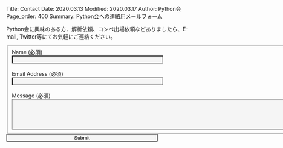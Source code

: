 Title: Contact
Date: 2020.03.13
Modified: 2020.03.17
Author: Python会
Page_order: 400
Summary: Python会への連絡用メールフォーム

<!-- ![]({attach}images/computer-1209641_960_7201.jpg) -->

Python会に興味のある方、解析依頼、コンペ出場依頼などありましたら、E-mail, Twitter等にてお気軽にご連絡ください。

<form id="fs-frm" name="simple-contact-form" accept-charset="utf-8" action="https://formspree.io/xzbvrlev" method="post">
  <fieldset id="fs-frm-inputs">
    <label for="full-name">Name (必須)</label><br>
    <input type="text" name="name" id="full-name" placeholder="" required=""><br><br>
    <label for="email-address">Email Address (必須)</label><br>
    <input type="email" name="replyto" id="email-address" placeholder="" required=""><br><br>
    <label for="message">Message (必須)</label><br>
    <textarea rows="5" cols="100" name="message" id="message" placeholder="" required=""></textarea>
    <input type="hidden" name="subject" id="email-subject" value="Contact Form Submission">
  </fieldset>
  <input type="submit" value="Submit">
</form>

<style>
input{
	background-color:#f5f5f5;
	width:400px;
	max-width: 95%;
}

textarea{
	background-color:#f5f5f5;
	max-width:95%;
}
</style>
